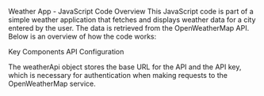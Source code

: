 Weather App - JavaScript Code Overview
This JavaScript code is part of a simple weather application that fetches and displays weather data for a city entered by the user. The data is retrieved from the OpenWeatherMap API. Below is an overview of how the code works:

Key Components
API Configuration

The weatherApi object stores the base URL for the API and the API key, which is necessary for authentication when making requests to the OpenWeatherMap service.
